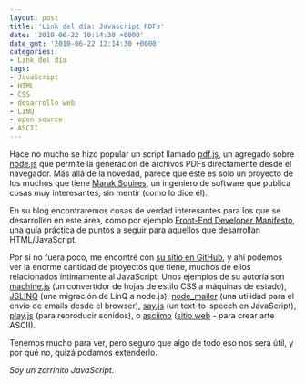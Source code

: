 ```yaml
---
layout: post
title: 'Link del día: Javascript PDFs'
date: '2010-06-22 10:14:30 +0000'
date_gmt: '2010-06-22 12:14:30 +0000'
categories:
- Link del día
tags:
- JavaScript
- HTML
- CSS
- desarrollo web
- LINQ
- open source
- ASCII
---
```


Hace no mucho se hizo popular un script llamado [pdf.js](http://maraksquires.com/pdf.js/), un agregado sobre [node.js](http://nodejs.org/) que permite la generación de archivos PDFs directamente desde el navegador. Más allá de la novedad, parece que este es solo un proyecto de los muchos que tiene [Marak Squires](http://maraksquires.com/), un ingeniero de software que publica cosas muy interesantes, sin mentir (como lo dice él).

En su blog encontraremos cosas de verdad interesantes para los que se desarrollen en este área, como por ejemplo [Front-End Developer Manifesto](http://maraksquires.com/articles/2009/11/19/front-end-development-manifesto/), una guía práctica de puntos a seguir para aquellos que desarrollan HTML/JavaScript.

Por si no fuera poco, me encontré con [su sitio en GitHub](http://github.com/Marak), y ahí podemos ver la enorme cantidad de proyectos que tiene, muchos de ellos relacionados íntimamente al JavaScript. Unos ejemplos de su autoría son [machine.js](http://github.com/Marak/machine.js) (un convertidor de hojas de estilo CSS a máquinas de estado), [JSLINQ](http://github.com/Marak/JSLINQ) (una migración de LinQ a node.js), [node_mailer](http://github.com/Marak/node_mailer) (una utilidad para el envío de emails desde el browser), [say.js](http://github.com/Marak/say.js) (un text-to-speech en JavaScript), [play.js](http://github.com/Marak/play.js) (para reproducir sonidos), o [asciimo](http://github.com/Marak/asciimo) ([sitio web](http://asciimo.com/) - para crear arte ASCII).

Tenemos mucho para ver, pero seguro que algo de todo eso nos será útil, y por qué no, quizá podamos extenderlo.

_Soy un zorrinito JavaScript._
